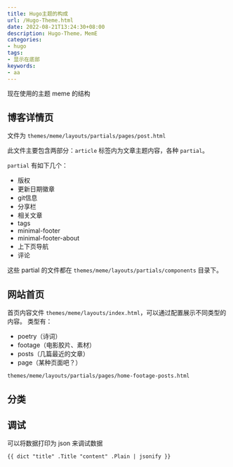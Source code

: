 ```yaml
---
title: Hugo主题的构成
url: /Hugo-Theme.html
date: 2022-08-21T13:24:30+08:00
description: Hugo-Theme，MemE
categories:
- hugo
tags:
- 显示在底部
keywords:
- aa
---
```


现在使用的主题 meme 的结构

## 博客详情页

文件为 `themes/meme/layouts/partials/pages/post.html`

此文件主要包含两部分：`article` 标签内为文章主题内容，各种 `partial`。

`partial` 有如下几个：
- 版权
- 更新日期徽章
- git信息
- 分享栏
- 相关文章
- tags
- minimal-footer
- minimal-footer-about
- 上下页导航
- 评论

这些 partial 的文件都在 `themes/meme/layouts/partials/components` 目录下。

## 网站首页
首页内容文件 `themes/meme/layouts/index.html`，可以通过配置展示不同类型的内容。
类型有：
- poetry（诗词）
- footage（电影胶片、素材）
- posts（几篇最近的文章）
- page（某种页面吧？）

`themes/meme/layouts/partials/pages/home-footage-posts.html`

## 分类

## 调试

可以将数据打印为 json 来调试数据

    {{ dict "title" .Title "content" .Plain | jsonify }}




